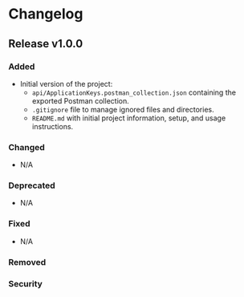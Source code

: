 # Changelog

## Release v1.0.0

### Added
- Initial version of the project:
  - `api/ApplicationKeys.postman_collection.json` containing the exported Postman collection.
  - `.gitignore` file to manage ignored files and directories.
  - `README.md` with initial project information, setup, and usage instructions.

### Changed
- N/A

### Deprecated
- N/A

### Fixed
- N/A

### Removed
### Security